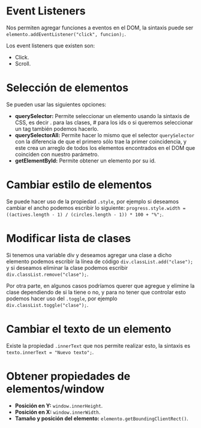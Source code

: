 # Event Listeners

Nos permiten agregar funciones a eventos en el DOM, la sintaxis puede ser `elemento.addEventListener("click", funcion);`.

Los event listeners que existen son:

- Click.
- Scroll.


# Selección de elementos

Se pueden usar las siguientes opciones:

- **querySelector:** Permite seleccionar un elemento usando la sintaxis de CSS, es decir . para las clases, # para los ids o si queremos seleccionar un tag también podemos hacerlo.
- **querySelectorAll:** Permite hacer lo mismo que el selector `querySelector` con la diferencia de que el primero sólo trae la primer coincidencia, y este crea un arreglo de todos los elementos encontrados en el DOM que coinciden con nuestro parámetro.
- **getElementById:** Permite obtener un elemento por su id.


# Cambiar estilo de elementos

Se puede hacer uso de la propiedad `.style`, por ejemplo si deseamos cambiar el ancho podemos escribir lo siguiente: `progress.style.width = ((actives.length - 1) / (circles.length - 1)) * 100 + "%";`.


# Modificar lista de clases

Si tenemos una variable div y deseamos agregar una clase a dicho elemento podemos escribir la línea de código `div.classList.add("clase");` y si deseamos eliminar la clase podemos escribir `div.classList.remove("clase");`.

Por otra parte, en algunos casos podríamos querer que agregue y elimine la clase dependiendo de si la tiene o no, y para no tener que controlar esto podemos hacer uso del `.toggle`, por ejemplo `div.classList.toggle("clase");`.


# Cambiar el texto de un elemento

Existe la propiedad `.innerText` que nos permite realizar esto, la sintaxis es `texto.innerText = "Nuevo texto";`.


# Obtener propiedades de elementos/window

- **Posición en Y:** `window.innerHeight`.
- **Posición en X:** `window.innerWidth`.
- **Tamaño y posición del elemento:** `elemento.getBoundingClientRect()`.